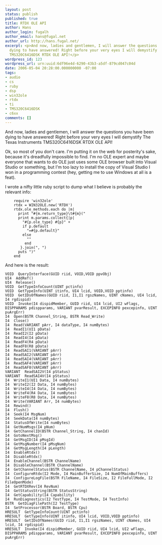 ```yaml
---
layout: post
status: publish
published: true
title: RTDX OLE API
author: Hans
author_login: fugalh
author_email: hans@fugal.net
author_url: http://hans.fugal.net/
excerpt: <p>And now, ladies and gentlemen, I will answer the questions you have been
  dying to have answered! Right before your very eyes I will demystify The Texas Instruments
  TMS320C6416DSK RTDX OLE API!</p>
wordpress_id: 123
wordpress_url: urn:uuid:6df96e4d-6290-43b3-a5df-879cd047c04d
date: 2006-05-04 20:28:00.000000000 -07:00
tags:
- audio
- cs
- ruby
- dsp
- win32ole
- rtdx
- ti
- TMS320C6416DSK
- c6xx
comments: []
---
```

<p>And now, ladies and gentlemen, I will answer the questions you have been dying to have answered! Right before your very eyes I will demystify The Texas Instruments TMS320C6416DSK RTDX OLE API!</p><a id="more"></a><a id="more-123"></a><p>Ok, so most of you don't care. I'm putting it on the web for posterity's sake, because it's dreadfully impossible to find. I'm no OLE expert and maybe everyone that wants to do OLE just uses some OLE browser built into Visual Studio or something, but I'm too lazy to install the copy of Visual Studio I won in a programming contest (hey, getting me to use Windows at all is a feat).</p>

<p>I wrote a nifty little ruby script to dump what I believe is probably the relevant info:</p>

<div class="typocode"><pre><code class="typocode_ruby ">    <span class="ident">require</span> <span class="punct">'</span><span class="string">win32ole</span><span class="punct">'</span>
    <span class="ident">rtdx</span> <span class="punct">=</span> <span class="constant">WIN32OLE</span><span class="punct">.</span><span class="ident">new</span><span class="punct">('</span><span class="string">RTDX</span><span class="punct">')</span>
    <span class="ident">rtdx</span><span class="punct">.</span><span class="ident">ole_methods</span><span class="punct">.</span><span class="ident">each</span> <span class="keyword">do</span> <span class="punct">|</span><span class="ident">m</span><span class="punct">|</span>
      <span class="ident">print</span> <span class="punct">&quot;</span><span class="string"><span class="expr">#{m.return_type}</span><span class="escape">\t</span><span class="expr">#{m}</span>(</span><span class="punct">&quot;</span>
      <span class="ident">print</span> <span class="ident">m</span><span class="punct">.</span><span class="ident">params</span><span class="punct">.</span><span class="ident">collect</span><span class="punct">{|</span><span class="ident">p</span><span class="punct">|</span>
        <span class="punct">&quot;</span><span class="string"><span class="expr">#{p.ole_type}</span> <span class="expr">#{p}</span></span><span class="punct">&quot;</span> <span class="punct">+</span>
        <span class="keyword">if</span> <span class="ident">p</span><span class="punct">.</span><span class="ident">default</span>
          <span class="punct">&quot;</span><span class="string">=<span class="expr">#{p.default}</span></span><span class="punct">&quot;</span>
        <span class="keyword">else</span>
          <span class="punct">&quot;</span><span class="string"></span><span class="punct">&quot;</span>
         <span class="keyword">end</span>
       <span class="punct">}.</span><span class="ident">join</span><span class="punct">(&quot;</span><span class="string">, </span><span class="punct">&quot;)</span>
      <span class="ident">puts</span> <span class="punct">&quot;</span><span class="string">)</span><span class="punct">&quot;</span>
    <span class="keyword">end</span></code></pre></div>

<p>And here is the result:</p>

<pre><code>VOID  QueryInterface(GUID riid, VOID,VOID ppvObj)
UI4  AddRef()
UI4  Release()
VOID  GetTypeInfoCount(UINT pctinfo)
VOID  GetTypeInfo(UINT itinfo, UI4 lcid, VOID,VOID pptinfo)
VOID  GetIDsOfNames(GUID riid, I1,I1 rgszNames, UINT cNames, UI4 lcid, I4 rgdispid)
VOID  Invoke(I4 dispidMember, GUID riid, UI4 lcid, UI2 wFlags, DISPPARAMS pdispparams, VARIANT pvarResult, EXCEPINFO pexcepinfo, UINT puArgErr)
I4  Open(BSTR Channel_String, BSTR Read_Write)
I4  Close()
I4  Read(VARIANT pArr, I4 dataType, I4 numBytes)
I4  ReadI1(UI1 pData)
I4  ReadI2(I2 pData)
I4  ReadI4(I4 pData)
I4  ReadF4(R4 pData)
I4  ReadF8(R8 pData)
I4  ReadSAI1(VARIANT pArr)
I4  ReadSAI2(VARIANT pArr)
I4  ReadSAI4(VARIANT pArr)
I4  ReadSAF4(VARIANT pArr)
I4  ReadSAF8(VARIANT pArr)
VARIANT  ReadSAI2V(I4 pStatus)
VARIANT  ReadSAI4V(I4 pStatus)
I4  WriteI1(UI1 Data, I4 numBytes)
I4  WriteI2(I2 Data, I4 numBytes)
I4  WriteI4(I4 Data, I4 numBytes)
I4  WriteF4(R4 Data, I4 numBytes)
I4  WriteF8(R8 Data, I4 numBytes)
I4  Write(VARIANT Arr, I4 numBytes)
I4  Rewind()
I4  Flush()
I4  Seek(I4 MsgNum)
I4  SeekData(I4 numBytes)
I4  StatusOfWrite(I4 numBytes)
I4  GetNumMsgs(I4 pNum)
I4  GetChannelID(BSTR Channel_String, I4 chanId)
I4  GotoNextMsg()
I4  GetMsgID(I4 pMsgId)
I4  GetMsgNumber(I4 pMsgNum)
I4  GetMsgLength(I4 pLength)
I4  EnableRtdx()
I4  DisableRtdx()
I4  EnableChannel(BSTR ChannelName)
I4  DisableChannel(BSTR ChannelName)
I4  GetChannelStatus(BSTR ChannelName, I4 pChannelStatus)
I4  ConfigureRtdx(I2 Mode, I4 MainBufferSize, I4 NumOfMainBuffers)
I4  ConfigureLogFile(BSTR FileName, I4 FileSize, I2 FileFullMode, I2 FileOpenMode)
I4  GetRTDXRev(I4 RevNum)
I4  GetStatusString(BSTR StatusString)
I4  GetCapability(I4 Capability)
I4  RunDiagnostics(I2 TestType, I4 TestMode, I4 TestInfo)
BSTR  GetDiagFilePath(I2 TestType)
I4  SetProcessor(BSTR Board, BSTR Cpu)
HRESULT  GetTypeInfoCount(UINT pctinfo)
HRESULT  GetTypeInfo(UINT itinfo, UI4 lcid, VOID,VOID pptinfo)
HRESULT  GetIDsOfNames(GUID riid, I1,I1 rgszNames, UINT cNames, UI4 lcid, I4 rgdispid)
HRESULT  Invoke(I4 dispidMember, GUID riid, UI4 lcid, UI2 wFlags, DISPPARAMS pdispparams, VARIANT pvarResult, EXCEPINFO pexcepinfo, UINT puArgErr)
</code></pre>
